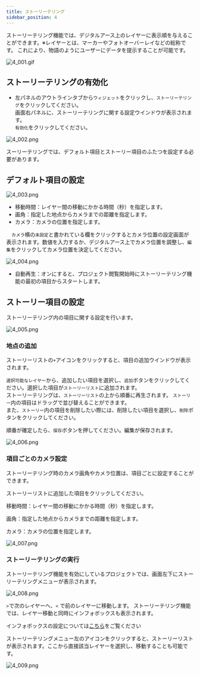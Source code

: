 ```yaml
---
title: ストーリーテリング
sidebar_position: 4
---
```


ストーリーテリング機能では、デジタルアース上のレイヤーに表示順を与えることができます。※レイヤーとは、マーカーやフォトオーバーレイなどの総称です。
これにより、物語のようにユーザーにデータを提示することが可能です。

![4_001.gif](./img/4_001.gif)

## ストーリーテリングの有効化

- 左パネルのアウトラインタブから`ウィジェット`をクリックし、`ストーリーテリング`をクリックしてください。  
画面右パネルに、ストーリーテリングに関する設定ウインドウが表示されます。  
`有効化`をクリックしてください。

![4_002.png](./img/4_002.png)

スーリーテリングでは、デフォルト項目とストーリー項目のふたつを設定する必要があります。

## デフォルト項目の設定

![4_003.png](./img/4_003.png)

- 移動時間：レイヤー間の移動にかかる時間（秒）を指定します。
- 画角：指定した地点からカメラまでの距離を指定します。
- カメラ：カメラの位置を指定します。

　`カメラ`横の`未設定`と書かれている欄をクリックするとカメラ位置の設定画面が表示されます。数値を入力するか、デジタルアース上でカメラ位置を調整し、`編集`をクリックしてカメラ位置を決定してください。

![4_004.png](./img/4_004.png)

- 自動再生：オンにすると、プロジェクト閲覧開始時にストーリーテリング機能の最初の項目からスタートします。

## ストーリー項目の設定

ストーリーテリング内の項目に関する設定を行います。

![4_005.png](./img/4_005.png)

### 地点の追加

ストーリーリストの`+`アイコンをクリックすると、項目の追加ウインドウが表示されます。

`選択可能なレイヤー`から、追加したい項目を選択し、`追加`ボタンをクリックしてください。選択した項目が`ストーリーリスト`に追加されます。  
ストーリーテリングは、`ストーリーリスト`の上から順番に再生されます。 `ストーリー`内の項目はドラッグで並び替えることができます。  
また、`ストーリー`内の項目を削除したい際には、削除したい項目を選択し、`削除`ボタンをクリックしてください。  

順番が確定したら、`保存`ボタンを押してください。編集が保存されます。

![4_006.png](./img/4_006.png)

### 項目ごとのカメラ設定

ストーリーテリング時のカメラ画角やカメラ位置は、項目ごとに設定することができます。

ストーリーリストに追加した項目をクリックしてください。

移動時間：レイヤー間の移動にかかる時間（秒）を指定します。

画角：指定した地点からカメラまでの距離を指定します。

カメラ：カメラの位置を指定します。

![4_007.png](./img/4_007.png)

### ストーリーテリングの実行

ストーリーテリング機能を有効にしているプロジェクトでは、画面左下にストーリーテリングメニューが表示されます。

![4_008.png](./img/4_008.png)

`>`で次のレイヤーへ、`<` で前のレイヤーに移動します。 
ストーリーテリング機能では、レイヤー移動と同時にインフォボックスも表示されます。


インフォボックスの設定については[こちら](/user-manual/infobox/set-up-infobox-properties)をご覧ください



ストーリーテリングメニュー左のアイコンをクリックすると、ストーリーリストが表示されます。ここから直接該当レイヤーを選択し、移動することも可能です。

![4_009.png](./img/4_009.png)